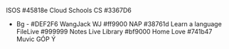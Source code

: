 ISOS #45818e
Cloud Schools CS #3367D6
- Bg - #DEF2F6
WangJack WJ #ff9900
NAP #38761d
Learn a language
FileLive #999999
Notes Live
Library #bf9000
Home Love #741b47
Muvic
GÓP Ý
